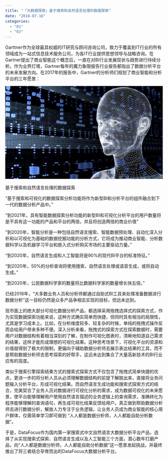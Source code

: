 ```yaml
---
title: "「大数据探索」基于搜索和自然语言处理的数据探索"
date: "2018-07-16"
categories: 
  - "01"
  - "03"
---
```


Garttner作为全球最具权威的IT研究与顾问咨询公司，致力于覆盖到IT行业的所有领域成为一站式信息技术服务公司，为各IT行业提供思想领导与战略咨询。在Gartner提出了商业智能这个概念后，一直在对BI行业发展现状与趋势进行持续分析。作为业界灯塔，Gartner每年的魔力象限报告行业报告都指出了数据分析平台的未来发展方向。在2017年的报告中，Gartner的分析师们规划了商业智能和分析平台的三年愿景：

![](images/timg.jpg)

基于搜索和自然语言处理的数据探索

“基于搜索和可视化的数据探索分析功能将作为新型BI和分析平台的组件融合到下一代的数据分析产品中。”

“到2021年，具有智能数据探索分析功能的新型BI和可视化分析平台的用户数量将是不具有这一功能的产品和平台的两倍，并且将创造两倍的商业价值”

“到2020年，智能分析是一种包括自然语言搜索、智能数据预处理、自动化深入分析和以可视化为基础的数据挖掘功能的分析方式，它将成为推动商业智能、分析数据科学以及机器学习平台和嵌入式分析购买市场的主要驱动力量。”

“到2020年，自然语言生成和人工智能将是90%的现代BI平台的标准特征。”

“到2020年，50%的分析查询将使用搜索，自然语言处理或语音生成，或将自动生成。”

“到2020年，公民数据科学家的数量将比数据科学家的数量增长快五倍。”

已经2018年，“大多数业务人员和分析师都通过自助式BI工具来处理准备数据进行数据分析”这一目标仍然是众多产品争相去实现的目标，但远未达到。

现市面上的绝大部分可视化数据分析产品，都选择采用拖拽选择式的探索方式，作为实现数据探索功能来说，这种方式确实简单而快捷，但同时具有相当的局限性，尤其是学习成本上。比如，在分析维度较多、较复杂的时候，单纯的拖拽式操作反而会给用户带来多种不便。深入分析来看，拖拽式的探索方式在探索数据时，需要用户对数据结构有着相当深刻的了解，在制作可视化图表时，清晰地知道自己需求的结果，这样才能形成理想的可视化结果。这种思考场景下，可视化平台的资源和价值就得到了极大的限制，更偏向于辅助数据分析师去展示表达结果的工具，而不是帮助数据分析师去思考探索的好帮手，这远未达到集合了大量高新技术的BI行业应有的高度。

类似于搜索引擎探索结果方式的搜索式探索方式不仅包含了拖拽式简单快捷的优点，更进一步的将分析人员从必须理解数据结构的前提下解脱出来，直接将业务问题输入分析平台，形成可视化结果。而自然语言生成功能和搜索式探索方式的结合，完美契合了业务人员对数据进行可视化分析的需求，成为数据可视化的未来愿景，使平台能够理解用户使用自然语言描述的业务逻辑上的查询需求，准确转化为程序能够理解的查询语句，再生成可视化结果反馈给用户。真正做到帮助数据分析师去进行数据分析，解放人力专注于业务逻辑，让业务人员成为商业智能的核心用户群体，仅需简单学习即可做到 “人人都是数据分析师，人人都能自助分析数据”。

于是，DataFocus作为国内第一家搜索式中文自然语言大数据分析平台产品，选择了从实现搜索式探索、自然语言生成以及人工智能三个方面，潜心数年打磨产品，向“人人都是数据分析师，人人都能自助分析数据”这一愿景发起挑战，并最终推出了将三者结合孕育而出的DataFocus大数据分析平台。
